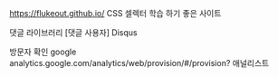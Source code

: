 
https://flukeout.github.io/
CSS 셀렉터 학습 하기 좋은 사이트

댓글 라이브러리 [댓글 사용자] Disqus 

방문자 확인 google analytics.google.com/analytics/web/provision/#/provision? 애널리스트  



